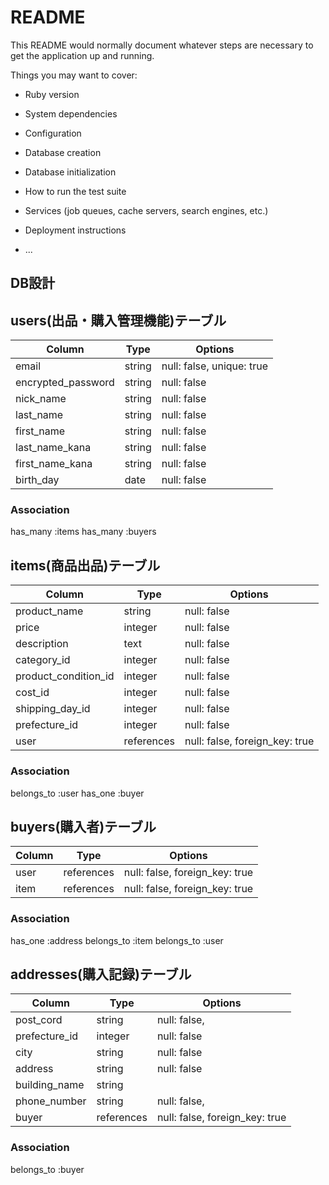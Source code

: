 # README

This README would normally document whatever steps are necessary to get the
application up and running.

Things you may want to cover:

* Ruby version

* System dependencies

* Configuration

* Database creation

* Database initialization

* How to run the test suite

* Services (job queues, cache servers, search engines, etc.)

* Deployment instructions

* ...

## DB設計

## users(出品・購入管理機能)テーブル

|Column               |Type    |Options                    |
|-------------------- |------- |-------------------------- |
| email               | string | null: false, unique: true |
| encrypted_password  | string | null: false               |
| nick_name           | string | null: false               |
| last_name         | string | null: false               |
| first_name          | string | null: false               |
| last_name_kana    | string | null: false               |
| first_name_kana     | string | null: false               |
| birth_day           | date   | null: false               |


### Association
has_many     :items
has_many     :buyers


## items(商品出品)テーブル

|Column                |Type        |Options                         |
|--------------------  |----------- |--------------------------------|
| product_name         | string     | null: false                    |(商品名)
| price                | integer    | null: false                    |(価格)
| description          | text       | null: false                    |(説明)
| category_id          | integer    | null: false                    |(商品詳細)
| product_condition_id | integer    | null: false                    |(商品状態)
| cost_id              | integer    | null: false                    |(配送料)
| shipping_day_id      | integer    | null: false                    |(購入日)
| prefecture_id        | integer    | null: false                    |(都道府県)
| user                 | references | null: false, foreign_key: true |


### Association
belongs_to :user
has_one    :buyer


## buyers(購入者)テーブル
| Column             | Type       | Options                        |
| ------------------ | ---------- | ------------------------------ |
| user               | references | null: false, foreign_key: true |
| item               | references | null: false, foreign_key: true |


### Association
has_one    :address
belongs_to :item
belongs_to :user


## addresses(購入記録)テーブル

| Column             | Type       | Options                        |
| ------------------ | ---------- | ------------------------------ |
| post_cord          | string     | null: false,                   |(郵便番号)
| prefecture_id      | integer    | null: false                    |(都道府県)
| city               | string     | null: false                    |(市)
| address            | string     | null: false                    |(住所)
| building_name      | string     |                                |(ビル名)
| phone_number       | string     | null: false,                   |(電話番号)
| buyer              | references | null: false, foreign_key: true |


### Association
belongs_to  :buyer

